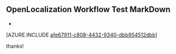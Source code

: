 ## OpenLocalization Workflow Test MarkDown
* 

[AZURE.INCLUDE [afe67911-c808-4432-9340-dbb954512dbb](calleeMd1.md)]

 
thanks!